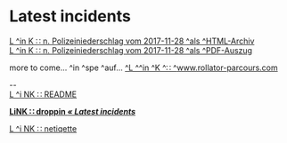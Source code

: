 # Latest incidents

[ L ^in K ∷ n. Polizeiniederschlag vom 2017-11-28 ^als ^HTML-Archiv ](https://rollparc.com/include/0ffSite/Twitter--HametnerUwe-2017-12-23-Quotes/)  
[ L ^in K ∷ n. Polizeiniederschlag vom 2017-11-28 ^als ^PDF-Auszug ](https://rollparc.com/include/0ffSite/Twitter--HamenterUwe-2017-12-23-Quotes-ic.pdf)  


more to come… ^in ^spe ^auf… [ ^L ^^in ^K ^∷ ^www.rollator-parcours.com ](https://www.rollator-parcours.com/de/)


--  
[ L ^i NK ∷ README ](./README.md)

**[ LiNK ∷ droppin _« Latest incidents_ ](./droppin.md)**

[ L ^i NK ∷ netiqette ](./netiqette.md)